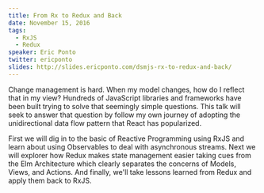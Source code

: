 ```yaml
---
title: From Rx to Redux and Back
date: November 15, 2016
tags:
  - RxJS
  - Redux
speaker: Eric Ponto
twitter: ericponto
slides: http://slides.ericponto.com/dsmjs-rx-to-redux-and-back/
---
```




Change management is hard. When my model changes, how do I reflect that in my view? Hundreds of JavaScript libraries and frameworks have been built trying to solve that seemingly simple questions. This talk will seek to answer that question by follow my own journey of adopting the unidirectional data flow pattern that React has popularized.

First we will dig in to the basic of Reactive Programming using RxJS and learn about using Observables to deal with asynchronous streams. Next we will explorer how Redux makes state management easier taking cues from the Elm Architecture which clearly separates the concerns of Models, Views, and Actions. And finally, we'll take lessons learned from Redux and apply them back to RxJS.


